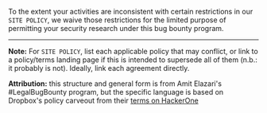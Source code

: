 
To the extent your activities are inconsistent with certain restrictions in our `SITE POLICY`, we waive those restrictions for the limited purpose of permitting your security research under this bug bounty program.

---

**Note:** For `SITE POLICY`, list each applicable policy that may conflict, or link to a policy/terms landing page if this is intended to supersede all of them (n.b.: it probably is not). Ideally, link each agreement directly.

**Attribution:** this structure and general form is from Amit Elazari's #LegalBugBounty program, but the specific language is based on Dropbox's policy carveout from their [terms on HackerOne](https://hackerone.com/dropbox)

